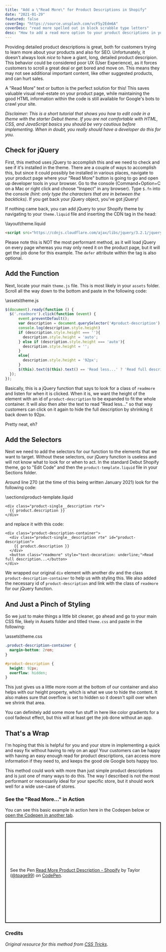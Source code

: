 ```yaml
---
title: "Add a \"Read More\" for Product Descriptions in Shopify"
date: "2021-01-29"
featured: false
coverImg: "https://source.unsplash.com/vcF5y2Edm6A"
coverDesc: "read more spelled out in block scrabble type letters"
desc: "How to add a read more option to your product descriptions in your Shopify store when they become very long, without using an app."
---
```


Providing detailed product descriptions is great, both for customers trying to learn more about your products and also for SEO. Unfortunately, it doesn't always look _nice_ to have a giant, long, detailed product descripion. This behavior could be considered poor UX (User Experience), as it forces customers to scroll a great deal or get bored and move on. This means they may not see additional important content, like other suggested products, and can hurt sales.

A "Read More" text or button is the perfect solution for this! This saves valuable visual real-estate on your product page, while maintaining the good HTML information within the code is still available for Google's bots to crawl your site. 

_Disclaimer: This is a short tutorial that shows you how to edit code in a theme with the starter Debut theme. If you are not comfortable with HTML, CSS, and JavaScript basics you should be very cautious before implementing. When in doubt, you really should have a developer do this for you._  

## Check for jQuery  

First, this method uses jQuery to accomplish this and we need to check and see if it's installed in the theme. There are a couple of ways to accomplish this, but since it could possibly be installed in various places, navigate to your product page where your "Read More" button is going to go and open up developer tools in your browser. Go to the console (Command+Option+C on a Mac or right click and choose "Inspect" in any browser). Type `$.fn` into the console _(hint: only type the characters that are in between the backticks)_. If you get back your jQuery object, you've got jQuery!  

If nothing came back, you can add jQuery to your Shopify theme by navigating to your `theme.liquid` file and inserting the CDN tag in the head: 

\layout\theme.liquid
```html
<script src="https://cdnjs.cloudflare.com/ajax/libs/jquery/3.2.1/jquery.min.js" defer></script>
```

Please note this is NOT the most performant method, as it will load jQuery on every page whereas you may only need it on the product page, but it will get the job done for this example. The `defer` attribute within the tag is also optional. 

## Add the Function  

Next, locate your main `theme.js` file. This is most likely in your `assets` folder. Scroll all the way down to the bottom and paste in the following code: 

\assets\theme.js  
```javascript
$(document).ready(function () {
  $('.readmore').click(function (event) {
      event.preventDefault();
      var description = document.querySelector('#product-description');
      console.log(description.style.height)
      if (description.style.height === ''){
        description.style.height = 'auto';
      } else if (description.style.height === 'auto'){
        description.style.height = '';
      }
      else{
        description.style.height = '92px';
      }
      $(this).text($(this).text() == 'Read less...' ? 'Read full description...' : 'Read less...');
  });
});
``` 

Basically, this is a jQuery function that says to look for a class of `readmore` and listen for when it is clicked. When it is, we want the height of the element with an id of `product-description` to be expanded to fit the whole container. It will also then alter the text to read "Read less..." so that way customers can click on it again to hide the full description by shrinking it back down to 92px. 

Pretty neat, eh?

## Add the Selectors  

Next we need to add the selectors for our function to the elements that we want to target. Without these selectors, our jQuery function is useless and will not know what to look for or when to act. In the standard Debut Shopify theme, go to "Edit Code" and then the `product-template.liquid` file in your Sections folder.  

Around line 270 (at the time of this being written January 2021) look for the following code: 

\sections\product-template.liquid
```liquid
<div class="product-single__description rte">
  {{ product.description }}
</div>
```  

and replace it with this code: 

```liquid
<div class="product-description-container">
  <div class="product-single__description rte" id="product-description">
    {{ product.description }}
  </div>
  <button class="readmore" style="text-decoration: underline;">Read full description...</button>
</div>
```  

We wrapped our original `div` element with another div and the class `product-description-container` to help us with styling this. We also added the necessary id of `product-description` and link with the class of `readmore` for our jQuery function.  

## And Just a Pinch of Styling  

So we just to make things a little bit cleaner, go ahead and go to your main CSS file, likely in Assets folder and titled `theme.css` and paste in the following: 

\assets\theme.css  

```css
.product-description-container {
  margin-bottom: 2rem;
}

#product-description {
  height: 92px;
  overflow: hidden;
}
```

This just gives us a little more room at the bottom of our container and also helps with our height property, which is what we use to hide the content. It also makes sure that overflow is set to hidden so it doesn't spill over when we shrink that area. 

You can definitely add some more fun stuff in here like color gradients for a cool fadeout effect, but this will at least get the job done without an app.  

## That's a Wrap  

I'm hoping that this is helpful for you and your store in implementing a quick and easy fix without having to rely on an app! Your customers can be happy with having an easy enough read for product descriptions, can access more information if they need to, and keeps the good ole Google bots happy too.  

This method could work with more than just simple product descriptions and is just one of many ways to do this. The way I described is not the most performant or necessarily ideal for your specific store, but it should work well for a wide use-case of stores. 

### See the "Read More..." in Action 
You can see this basic example in action here in the Codepen below or <a href="https://codepen.io/tpage99/pen/abBzoMX" target="_blank" rel="noopener">open the Codepen in another tab</a>. 

<p class="codepen" data-height="325" data-theme-id="dark" data-default-tab="html,result" data-user="tpage99" data-slug-hash="abBzoMX" data-preview="true" style="height: 325px; box-sizing: border-box; display: flex; align-items: center; justify-content: center; border: 2px solid; margin: 1em 0; padding: 1em;" data-pen-title="Read More Product Description - Shopify">
  <span>See the Pen <a href="https://codepen.io/tpage99/pen/abBzoMX">
  Read More Product Description - Shopify</a> by Taylor (<a href="https://codepen.io/tpage99">@tpage99</a>)
  on <a href="https://codepen.io">CodePen</a>.</span>
</p>
<script async src="https://cpwebassets.codepen.io/assets/embed/ei.js"></script>

### Credits 
_Original resource for this method from <a href="https://css-tricks.com/text-fade-read-more/" target="_blank" rel="noopener">CSS Tricks</a>_.
